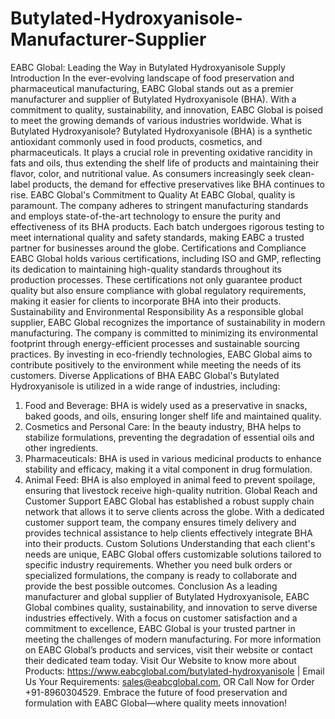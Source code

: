 # Butylated-Hydroxyanisole-Manufacturer-Supplier
 EABC Global: Leading the Way in Butylated Hydroxyanisole Supply
 Introduction
In the ever-evolving landscape of food preservation and pharmaceutical manufacturing, EABC Global stands out as a premier manufacturer and supplier of Butylated Hydroxyanisole (BHA). With a commitment to quality, sustainability, and innovation, EABC Global is poised to meet the growing demands of various industries worldwide.
 What is Butylated Hydroxyanisole?
Butylated Hydroxyanisole (BHA) is a synthetic antioxidant commonly used in food products, cosmetics, and pharmaceuticals. It plays a crucial role in preventing oxidative rancidity in fats and oils, thus extending the shelf life of products and maintaining their flavor, color, and nutritional value. As consumers increasingly seek clean-label products, the demand for effective preservatives like BHA continues to rise.
 EABC Global's Commitment to Quality
At EABC Global, quality is paramount. The company adheres to stringent manufacturing standards and employs state-of-the-art technology to ensure the purity and effectiveness of its BHA products. Each batch undergoes rigorous testing to meet international quality and safety standards, making EABC a trusted partner for businesses around the globe.
 Certifications and Compliance
EABC Global holds various certifications, including ISO and GMP, reflecting its dedication to maintaining high-quality standards throughout its production processes. These certifications not only guarantee product quality but also ensure compliance with global regulatory requirements, making it easier for clients to incorporate BHA into their products.
 Sustainability and Environmental Responsibility
As a responsible global supplier, EABC Global recognizes the importance of sustainability in modern manufacturing. The company is committed to minimizing its environmental footprint through energy-efficient processes and sustainable sourcing practices. By investing in eco-friendly technologies, EABC Global aims to contribute positively to the environment while meeting the needs of its customers.
 Diverse Applications of BHA
EABC Global's Butylated Hydroxyanisole is utilized in a wide range of industries, including:
1. Food and Beverage: BHA is widely used as a preservative in snacks, baked goods, and oils, ensuring longer shelf life and maintained quality.
2. Cosmetics and Personal Care: In the beauty industry, BHA helps to stabilize formulations, preventing the degradation of essential oils and other ingredients.
3. Pharmaceuticals: BHA is used in various medicinal products to enhance stability and efficacy, making it a vital component in drug formulation.
4. Animal Feed: BHA is also employed in animal feed to prevent spoilage, ensuring that livestock receive high-quality nutrition.
 Global Reach and Customer Support
EABC Global has established a robust supply chain network that allows it to serve clients across the globe. With a dedicated customer support team, the company ensures timely delivery and provides technical assistance to help clients effectively integrate BHA into their products.
 Custom Solutions
Understanding that each client's needs are unique, EABC Global offers customizable solutions tailored to specific industry requirements. Whether you need bulk orders or specialized formulations, the company is ready to collaborate and provide the best possible outcomes.
 Conclusion
As a leading manufacturer and global supplier of Butylated Hydroxyanisole, EABC Global combines quality, sustainability, and innovation to serve diverse industries effectively. With a focus on customer satisfaction and a commitment to excellence, EABC Global is your trusted partner in meeting the challenges of modern manufacturing. For more information on EABC Global’s products and services, visit their website or contact their dedicated team today. 
Visit Our Website to know more about Products: https://www.eabcglobal.com/butylated-hydroxyanisole | Email Us Your Requirements: sales@eabcglobal.com, OR Call Now for Order +91-8960304529.
Embrace the future of food preservation and formulation with EABC Global—where quality meets innovation!
